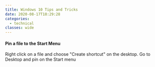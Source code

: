 ```yaml
---
title: Windows 10 Tips and Tricks
date: 2020-08-17T18:29:28
categories:
  - technical
classes: wide
---
```



#### Pin a file to the Start Menu

Right click on a file and choose "Create shortcut" on the desktop. Go to Desktop and pin on the Start menu

